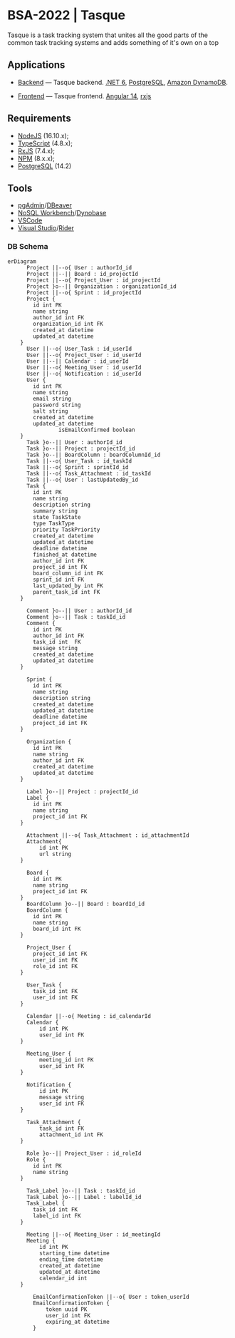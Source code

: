 # BSA-2022 | Tasque

Tasque is a task tracking system that unites all the good parts of the common task tracking systems and adds something of it's own on a top

## Applications

- [Backend](./backend) — Tasque backend. [.NET 6](https://www.c-sharpcorner.com/article/what-is-new-in-net-6-0/), [PostgreSQL](https://www.postgresql.org), [Amazon DynamoDB](https://aws.amazon.com/dynamodb/).

- [Frontend](./frontend) — Tasque frontend. [Angular 14](https://angular.io/), [rxjs](https://rxjs.dev)

## Requirements

- [NodeJS](https://nodejs.org/en/) (16.10.x);
- [TypeScript](https://www.typescriptlang.org/) (4.8.x);
- [RxJS](https://rxjs.dev/) (7.4.x);
- [NPM](https://www.npmjs.com/) (8.x.x);
- [PostgreSQL](https://www.postgresql.org/) (14.2)
      
## Tools

- [pgAdmin](https://www.pgadmin.org/)/[DBeaver](https://dbeaver.io/)
- [NoSQL Workbench](https://docs.aws.amazon.com/amazondynamodb/latest/developerguide/workbench.settingup.html)/[Dynobase](https://dynobase.dev/)
- [VSCode](https://code.visualstudio.com/)
- [Visual Studio](https://visualstudio.microsoft.com/vs/)/[Rider](https://www.jetbrains.com/rider/)

### DB Schema

```mermaid
erDiagram
      Project ||--o{ User : authorId_id
      Project ||--|| Board : id_projectId
      Project ||--o{ Project_User : id_projectId
      Project }o--|| Organization : organizationId_id
      Project ||--o{ Sprint : id_projectId
      Project {
        id int PK
        name string
        author_id int FK
        organization_id int FK
        created_at datetime
        updated_at datetime
    }
      User ||--o{ User_Task : id_userId
      User ||--o{ Project_User : id_userId
      User ||--|| Calendar : id_userId
      User ||--o{ Meeting_User : id_userId
      User ||--o{ Notification : id_userId
      User {
        id int PK
        name string
        email string
        password string
        salt string
        created_at datetime 
        updated_at datetime
				isEmailConfirmed boolean
    }
      Task }o--|| User : authorId_id
      Task }o--|| Project : projectId_id
      Task }o--|| BoardColumn : boardColumnId_id
      Task ||--o{ User_Task : id_taskId
      Task ||--o{ Sprint : sprintId_id
      Task ||--o{ Task_Attachment : id_taskId
      Task ||--o{ User : lastUpdatedBy_id
      Task {
        id int PK
        name string
        description string
        summary string
        state TaskState
        type TaskType
        priority TaskPriority
        created_at datetime
        updated_at datetime
        deadline datetime
        finished_at datetime
        author_id int FK
        project_id int FK
        board_column_id int FK
        sprint_id int FK
        last_updated_by int FK
        parent_task_id int FK
    }

      Comment }o--|| User : authorId_id
      Comment }o--|| Task : taskId_id
      Comment {
        id int PK
        author_id int FK
        task_id int  FK
        message string
        created_at datetime
        updated_at datetime
    }

      Sprint {
        id int PK
        name string
        description string
        created_at datetime
        updated_at datetime
        deadline datetime
        project_id int FK
    }

      Organization {
        id int PK
        name string
        author_id int FK
        created_at datetime
        updated_at datetime
    }

      Label }o--|| Project : projectId_id
      Label {
        id int PK
        name string
        project_id int FK
    } 

      Attachment ||--o{ Task_Attachment : id_attachmentId
      Attachment{
	      id int PK
	      url string
    }

      Board {
        id int PK
        name string
        project_id int FK
    }
      BoardColumn }o--|| Board : boardId_id
      BoardColumn {
        id int PK
        name string
        board_id int FK
    }

      Project_User {
        project_id int FK
        user_id int FK
        role_id int FK
    }

      User_Task {
        task_id int FK
        user_id int FK
    }

      Calendar ||--o{ Meeting : id_calendarId
      Calendar {
	      id int PK
	      user_id int FK
    }

      Meeting_User {
	      meeting_id int FK
	      user_id int FK
    }

      Notification {
	      id int PK
	      message string
	      user_id int FK
    }

      Task_Attachment {
	      task_id int FK
	      attachment_id int FK
    }

      Role }o--|| Project_User : id_roleId
      Role {
        id int PK
        name string
    }

      Task_Label }o--|| Task : taskId_id
      Task_Label }o--|| Label : labelId_id
      Task_Label {
        task_id int FK
        label_id int FK
    }

      Meeting ||--o{ Meeting_User : id_meetingId
      Meeting {
	      id int PK
	      starting_time datetime
	      ending_time datetime
	      created_at datetime
	      updated_at datetime
	      calendar_id int
    }

		EmailConfirmationToken ||--o{ User : token_userId
		EmailConfirmationToken {
			token uuid PK
			user_id int FK
			expiring_at datetime
		}
```
